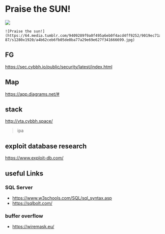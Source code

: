 # Praise the SUN!
![](https://pbs.twimg.com/media/DeDIxNMWsAAH0-Q.jpg)
```
![Praise the sun!](https://64.media.tumblr.com/9409289f9a0f495a6eb0f4acd4ff9252/9019ec71a431aa98-87/s1280x1920/a4b62ceb6fb05de0ba77a29e69e627f341666699.jpg)
```

## FG
https://sec.cybbh.io/public/security/latest/index.html

## Map
https://app.diagrams.net/#

## stack
http://vta.cybbh.space/
> ipa

## exploit database research
https://www.exploit-db.com/

## useful Links
### SQL Server
- https://www.w3schools.com/SQL/sql_syntax.asp
- https://sqlbolt.com/

### buffer overflow
- https://wiremask.eu/
